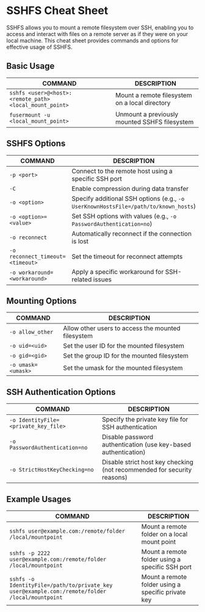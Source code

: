 # SSHFS Cheat Sheet

SSHFS allows you to mount a remote filesystem over SSH, enabling you to access and interact with files on a remote server as if they were on your local machine. This cheat sheet provides commands and options for effective usage of SSHFS.

## Basic Usage

COMMAND | DESCRIPTION
---|---
`sshfs <user>@<host>:<remote_path> <local_mount_point>` | Mount a remote filesystem on a local directory
`fusermount -u <local_mount_point>` | Unmount a previously mounted SSHFS filesystem

## SSHFS Options

COMMAND | DESCRIPTION
---|---
`-p <port>` | Connect to the remote host using a specific SSH port
`-C` | Enable compression during data transfer
`-o <option>` | Specify additional SSH options (e.g., `-o UserKnownHostsFile=/path/to/known_hosts`)
`-o <option>=<value>` | Set SSH options with values (e.g., `-o PasswordAuthentication=no`)
`-o reconnect` | Automatically reconnect if the connection is lost
`-o reconnect_timeout=<timeout>` | Set the timeout for reconnect attempts
`-o workaround=<workaround>` | Apply a specific workaround for SSH-related issues

## Mounting Options

COMMAND | DESCRIPTION
---|---
`-o allow_other` | Allow other users to access the mounted filesystem
`-o uid=<uid>` | Set the user ID for the mounted filesystem
`-o gid=<gid>` | Set the group ID for the mounted filesystem
`-o umask=<umask>` | Set the umask for the mounted filesystem

## SSH Authentication Options

COMMAND | DESCRIPTION
---|---
`-o IdentityFile=<private_key_file>` | Specify the private key file for SSH authentication
`-o PasswordAuthentication=no` | Disable password authentication (use key-based authentication)
`-o StrictHostKeyChecking=no` | Disable strict host key checking (not recommended for security reasons)

## Example Usages

COMMAND | DESCRIPTION
---|---
`sshfs user@example.com:/remote/folder /local/mountpoint` | Mount a remote folder on a local mount point
`sshfs -p 2222 user@example.com:/remote/folder /local/mountpoint` | Mount a remote folder using a specific SSH port
`sshfs -o IdentityFile=/path/to/private_key user@example.com:/remote/folder /local/mountpoint` | Mount a remote folder using a specific private key

